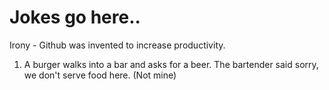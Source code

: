 # Jokes go here.. 
Irony - Github was invented to increase productivity.

1. A burger walks into a bar and asks for a beer. The bartender said sorry, we don't serve food here. (Not mine)
